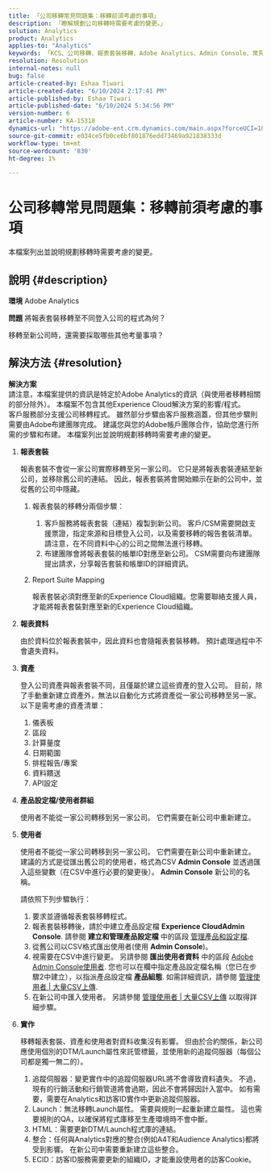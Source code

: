 ```yaml
---
title: 「公司移轉常見問題集：移轉前須考慮的事項」
description: 「瞭解規劃公司移轉時需要考慮的變更。」
solution: Analytics
product: Analytics
applies-to: "Analytics"
keywords: 「KCS、公司移轉、報表套裝移轉、Adobe Analytics、Admin Console、常見問題集、新公司、布建、CSM、Adobe帳戶團隊、常見問題集」
resolution: Resolution
internal-notes: null
bug: false
article-created-by: Eshaa Tiwari
article-created-date: "6/10/2024 2:17:41 PM"
article-published-by: Eshaa Tiwari
article-published-date: "6/10/2024 5:34:56 PM"
version-number: 6
article-number: KA-15318
dynamics-url: "https://adobe-ent.crm.dynamics.com/main.aspx?forceUCI=1&pagetype=entityrecord&etn=knowledgearticle&id=7cf13a30-3427-ef11-840a-00224803cdc1"
source-git-commit: e034ce5fb0ce6bf801876edd73469a921838333d
workflow-type: tm+mt
source-wordcount: '830'
ht-degree: 1%

---
```


# 公司移轉常見問題集：移轉前須考慮的事項


本檔案列出並說明規劃移轉時需要考慮的變更。



## 說明 {#description}


<b>環境</b>
Adobe Analytics

<b>問題</b>
將報表套裝移轉至不同登入公司的程式為何？

移轉至新公司時，還需要採取哪些其他考量事項？


## 解決方法 {#resolution}


<b>解決方案</b>
<br>請注意，本檔案提供的資訊是特定於Adobe Analytics的資訊（與使用者移轉相關的部分除外）。 本檔案不包含其他Experience Cloud解決方案的影響/程式。<br>
客戶服務部分支援公司移轉程式。 雖然部分步驟由客戶服務涵蓋，但其他步驟則需要由Adobe布建團隊完成。 建議您與您的Adobe帳戶團隊合作，協助您進行所需的步驟和布建。 本檔案列出並說明規劃移轉時需要考慮的變更。

1. <b>報表套裝</b>

   報表套裝不會從一家公司實際移轉至另一家公司。 它只是將報表套裝連結至新公司，並移除舊公司的連結。 因此，報表套裝將會開始顯示在新的公司中，並從舊的公司中隱藏。

   1. 報表套裝的移轉分兩個步驟：

      1. 客戶服務將報表套裝（連結）複製到新公司。 客戶/CSM需要開啟支援票證，指定來源和目標登入公司，以及需要移轉的報告套裝清單。 請注意，在不同資料中心的公司之間無法進行移轉。
      2. 布建團隊會將報表套裝的帳單ID對應至新公司。 CSM需要向布建團隊提出請求，分享報告套裝和帳單ID的詳細資訊。


   2. Report Suite Mapping

      報表套裝必須對應至新的Experience Cloud組織。您需要聯絡支援人員，才能將報表套裝對應至新的Experience Cloud組織。


2. <b>報表資料</b>

   由於資料位於報表套裝中，因此資料也會隨報表套裝移轉。 預計處理過程中不會遺失資料。


3. <b>資產</b>

   登入公司資產與報表套裝不同，且僅屬於建立這些資產的登入公司。 目前，除了手動重新建立資產外，無法以自動化方式將資產從一家公司移轉至另一家。 以下是需考慮的資產清單：

   1. 儀表板
   2. 區段
   3. 計算量度
   4. 日期範圍
   5. 排程報告/專案
   6. 資料饋送
   7. API設定


4. <b>產品設定檔/使用者群組</b>

   使用者不能從一家公司轉移到另一家公司。 它們需要在新公司中重新建立。


5. <b>使用者</b>

   使用者不能從一家公司轉移到另一家公司。 它們需要在新公司中重新建立。 建議的方式是從匯出舊公司的使用者，格式為CSV <b>Admin Console</b> 並透過匯入這些變數（在CSV中進行必要的變更後）。 <b>Admin Console</b> 新公司的名稱。



   請依照下列步驟執行：

   1. 要求並遵循報表套裝移轉程式。
   2. 報表套裝移轉後，請於中建立產品設定檔 <b>Experience CloudAdmin Console</b>. 請參閱 <b>建立和管理產品設定檔</b> 中的區段 [管理產品和設定檔](https://helpx.adobe.com/in/enterprise/using/manage-products-and-profiles.html).
   3. 從舊公司以CSV格式匯出使用者(使用 <b>Admin Console</b>)。
   4. 視需要在CSV中進行變更。 另請參閱 <b>匯出使用者資料</b> 中的區段 [Adobe Admin Console使用者](https://helpx.adobe.com/in/enterprise/using/users.html). 您也可以在欄中指定產品設定檔名稱（您已在步驟2中建立），以指派產品設定檔 <b>產品組態</b>. 如需詳細資訊，請參閱 [管理使用者 | 大量CSV上傳](https://helpx.adobe.com/in/enterprise/using/bulk-upload-users.html).
   5. 在新公司中匯入使用者。 另請參閱 [管理使用者 | 大量CSV上傳](https://helpx.adobe.com/in/enterprise/using/bulk-upload-users.html) 以取得詳細步驟。


6. <b>實作</b>

   移轉報表套裝、資產和使用者對資料收集沒有影響。 但由於合約關係，新公司應使用個別的DTM/Launch屬性來託管標籤，並使用新的追蹤伺服器（每個公司都是獨一無二的）。

   1. 追蹤伺服器：變更實作中的追蹤伺服器URL將不會導致資料遺失。 不過，現有的行銷活動和行銷管道將會過期，因此不會將歸因計入當中。 如有需要，需要在Analytics和訪客ID實作中更新追蹤伺服器。
   2. Launch：無法移轉Launch屬性。 需要與規則一起重新建立屬性。 這也需要規則的QA，以確保將程式庫移至生產環境時不會中斷。
   3. HTML：需要更新DTM/Launch程式庫的連結。
   4. 整合：任何與Analytics對應的整合(例如A4T和Audience Analytics)都將受到影響。 在新公司中需要重新建立這些整合。
   5. ECID：訪客ID服務需要更新的組織ID，才能重設使用者的訪客Cookie。

